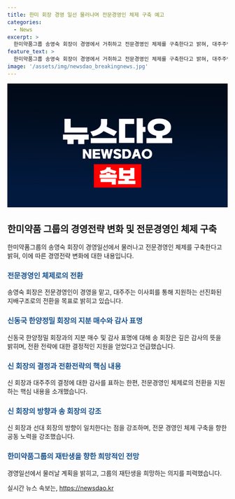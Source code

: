 ```yaml
---
title: 한미 회장 경영 일선 물러나며 전문경영인 체제 구축 예고
categories:
  - News
excerpt: >
  한미약품그룹 송영숙 회장이 경영에서 거취하고 전문경영인 체제를 구축한다고 밝혀, 대주주인 신동국 한양정밀 회장의 결정을 감사히 여기며, 향후 한미의 세대 경영은 전문 경영인에게 맡기고 대주주들은 이사회를 통해 지원하는 지배구조를 추구할 것이라고 전했다. 또한, 신 회장과 대주주 가족이 힘을 합쳐 새로운 한미그룹으로 발전시키겠다고 강조했다.
feature_text: >
  한미약품그룹 송영숙 회장이 경영에서 거취하고 전문경영인 체제를 구축한다고 밝혀, 대주주인 신동국 한양정밀 회장의 결정을 감사히 여기며, 향후 한미의 세대 경영은 전문 경영인에게 맡기고 대주주들은 이사회를 통해 지원하는 지배구조를 추구할 것이라고 전했다. 또한, 신 회장과 대주주 가족이 힘을 합쳐 새로운 한미그룹으로 발전시키겠다고 강조했다.
image: '/assets/img/newsdao_breakingnews.jpg'
---
```


<p><img src="/assets/img/newsdao_breakingnews.jpg" alt="pcversion 속보" /></p>

<h2 data-ke-size="size26">한미약품 그룹의 경영전략 변화 및 전문경영인 체제 구축</h2>

<p data-ke-size="size16">한미약품그룹의 송영숙 회장이 경영일선에서 물러나고 전문경영인 체제를 구축한다고 밝혀, 이에 따른 경영전략 변화에 대한 내용입니다.</p>

<h3><b><span style="color: #1a5490;">전문경영인 체제로의 전환</span></b></h3>

<p data-ke-size="size16">송영숙 회장은 전문경영인이 경영을 맡고, 대주주는 이사회를 통해 지원하는 선진화된 지배구조로의 전환을 목표로 밝히고 있습니다.</p>

<h3><b><span style="color: #1a5490;">신동국 한양정밀 회장의 지분 매수와 감사 표명</span></b></h3>

<p data-ke-size="size16">신동국 한양정밀 회장과의 지분 매수 및 감사 표명에 대해 송 회장은 깊은 감사의 뜻을 밝히며, 전환 전략에 대한 결정적인 지원을 얻었다고 언급했습니다.</p>

<h3><b><span style="color: #1a5490;">신 회장의 결정과 전환전략의 핵심 내용</span></b></h3>

<p data-ke-size="size16">신 회장과 대주주의 결정에 대한 감사를 표하는 한편, 전문경영인 체제로의 전환을 지원하는 핵심 내용을 소개했습니다.</p>

<h3><b><span style="color: #1a5490;">신 회장의 방향과 송 회장의 강조</span></b></h3>

<p data-ke-size="size16">신 회장과 선대 회장의 방향이 일치한다는 점을 강조하며, 전문 경영인 체제 구축을 향한 공동 노력을 강조했습니다.</p>

<h3><b><span style="color: #1a5490;">한미약품그룹의 재탄생을 향한 희망적인 전망</span></b></h3>

<p data-ke-size="size16">경영일선에서 물러날 계획을 밝히고, 그룹의 재탄생을 희망하는 의지를 피력했습니다.</p>
실시간 뉴스 속보는, <a href="https://newsdao.kr" rel="dofollow">https://newsdao.kr</a>


